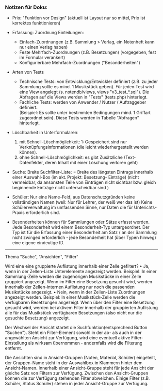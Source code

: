 ### Notizen für Doku: 

* Prio: "Funktion vor Design" (aktuell ist Layout nur so mittel, Prio ist korrektes funktionieren) 

* Erfassung: Zuordnung Einteilungen: 
    * Einfach-Zuordnungen (z.B. Sammlung > Verlag, ein Notenheft kann nur einen Verlag haben)
    * Feste Mehrfach-Zuordnungen (z.B. Besetzungen) (vorgegeben, fest im Formular verankert)
    * Konfigurierbare Mehrfach-Zuordnungen ("Besonderheiten")

* Arten von Tests 
  * Technische Tests: von Entwicklung/Entwickler definiert (z.B. zu jeder Sammlung sollte es mind. 1 Musikstück geben). Für jeden Test wird  eine View angelegt (s. notendb/views, views "v3_test_*.sql"). Die Abfragen auf die Views werden in "Tests" (tests.php) hinterlegt.  
  * Fachliche Tests: werden von Anwender / Nutzer / Auftraggeber definiert.  
  (Beispiel: Es sollte unter bestimmten Bedingungen mind. 1 Griffart zugeordnet sein). Diese Tests werden in Tabelle "Abfragen" hinterlegt. 

* Löschbarkeit in Unterformularen: 
  1) mit Schnell-Löschmöglichkeit: 1: Gespeichert sind nur Verknüpfungsinformationen (die leicht wiederhergestellt werden können). 
  2) ohne Schnell-Löschmöglichkeit: es gibt Zusätzliche (Text-Datenfelder, deren Inhalt mit einer Löschung verloren geht)    

* Suche: Breite Suchfilter-Liste: = Breite des längsten Eintrags innerhalb einer Auswahl-Box (im akt. Projekt: Besetzung- Einträge) (nicht vermeidbar, da ansonsten Teile von Einträgen nicht sichtbar bzw. gleich beginnende Einträge nicht unterscheidbar sind )

* Schüler: Nur eine Name-Feld, aus Datenschutzgründen keine vollständigen Namen (weil: Nur für Lehrer, der weiß wer das ist) Keine Schülerverwaltung im umfassenden Sinne, nur Daten die für Unterichts-Praxis erforderlich sind.  

* Besonderheiten können für Sammlungen oder Sätze erfasst werden. Jede Besonderheit wird einem Besonderheit-Typ untergeordnet. Der Typ ist für die Erfassung einer Besonderheit am Satz / an der Sammlung nicht zwinged erforderlich -  jede Besonderheit hat  (über Typen hinweg) eine eigene eindeutige ID. 

----
Thema "Suche", "Ansichten", "Filter" 


Wird eine eine gruppierte Auflistung innerhalb einer Zelle gefiltert? 
  • Ja, wenn in der Zellen-Liste Unterelemente angezeigt werden. Beispiel: In einer Sammlung-Zeile werden die zugehörigen Musikstücke in einer Zelle gruppiert angezeigt. Wenn im Filter eine Besetzung gesucht wird, werden innerhalb der Zellen-internen Auflistung nur noch die passenden Musikstücke angezeigt. 
  • Nein, wenn in der Zellen-Liste Zuordnungen angezeigt werden. Beispiel: In einer Musikstück-Zelle werden die verfügbaren Besetzungen angezeigt. Wenn über den Filter eine Besetzung gesucht wird, werden bei aktivem Filter innerhalb der gruppierten Auflistung alle für das Musikstück verfügbaren Besetzungen (also nicht nur die gesuchte Besetzung) angezeigt. 

Der Wechsel der Ansicht startet die Suchfunktion(entsprechend Button "Suchen"). Steht ein Filter-Element sowohl in der ab- als auch in der angewählten Ansicht zur Verfügung, wird eine eventuell aktive Filter-Einstellung als wirksam übernommen - andernfalls wird die Filterung entfernt. 

Die Ansichten sind in Ansicht-Gruppen (Noten, Material, Schüler) eingeteilt, der Gruppen-Name steht in der Auswahlbox in Klammern hinter dem Ansicht-Namen. Innerhalb einer Ansicht-Gruppe steht für jede Ansicht der gleiche Satz von Filtern zur Verfügung. Zwischen den Ansicht-Gruppen können die zur Verfügung stehenden Filter abweichen. Einige Filter (z.B. Schüler, Status Schüler) stehen in jeder Ansicht-Gruppe zur Verfügung. 


